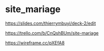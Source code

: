 # site_mariage
https://slides.com/thierrymbuyi/deck-2/edit

https://trello.com/b/CnQshBUm/site-mariage

https://wireframe.cc/pXEfA8

